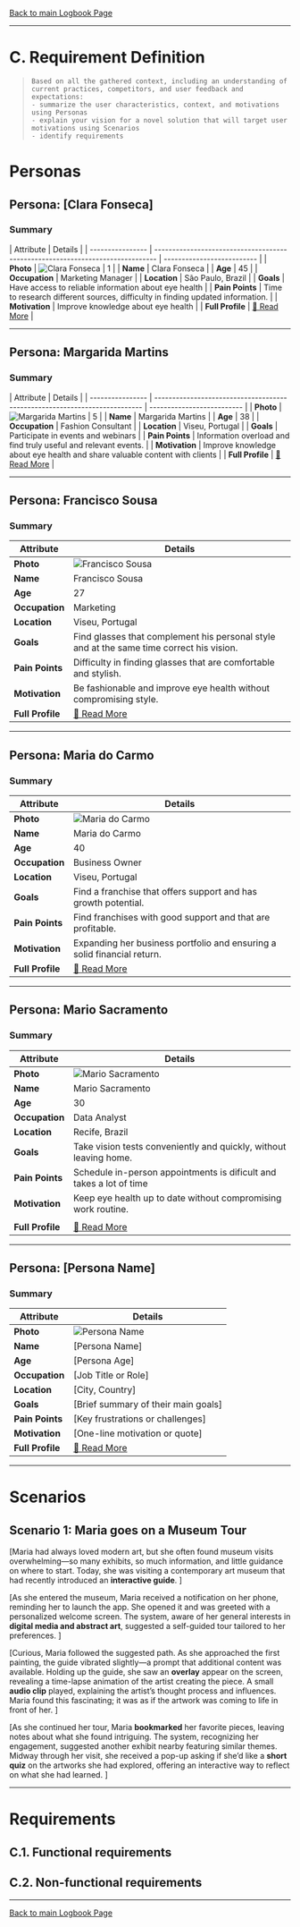 [Back to main Logbook Page](../hci_logbook.md)

---

# C. Requirement Definition

>     Based on all the gathered context, including an understanding of current practices, competitors, and user feedback and expectations:
>     - summarize the user characteristics, context, and motivations using Personas
>     - explain your vision for a novel solution that will target user motivations using Scenarios
>     - identify requirements

# Personas

## Persona: [Clara Fonseca]

### Summary

| Attribute        | Details                                                                        |
| ---------------- | ------------------------------------------------------------------------------ | -------------------------- |
| **Photo**        | ![Clara Fonseca                                                                | 1](personas/persona1.jpeg) |
| **Name**         | Clara Fonseca                                                                  |
| **Age**          | 45                                                                             |
| **Occupation**   | Marketing Manager                                                              |
| **Location**     | São Paulo, Brazil                                                              |
| **Goals**        | Have access to reliable information about eye health                           |
| **Pain Points**  | Time to research different sources, difficulty in finding updated information. |
| **Motivation**   | Improve knowledge about eye health                                             |
| **Full Profile** | [📄 Read More](personas/persona1_template.md)                                  |

---

## Persona: Margarida Martins

### Summary

| Attribute        | Details                                                                    |
| ---------------- | -------------------------------------------------------------------------- | -------------------------- |
| **Photo**        | ![Margarida Martins                                                        | 5](personas/persona1.jpeg) |
| **Name**         | Margarida Martins                                                          |
| **Age**          | 38                                                                         |
| **Occupation**   | Fashion Consultant                                                         |
| **Location**     | Viseu, Portugal                                                            |
| **Goals**        | Participate in events and webinars                                         |
| **Pain Points**  | Information overload and find truly useful and relevant events.            |
| **Motivation**   | Improve knowledge about eye health and share valuable content with clients |
| **Full Profile** | [📄 Read More](personas/persona5_template.md)                              |

---

## Persona: Francisco Sousa

### Summary

| Attribute        | Details                                                                                  |
| ---------------- | ---------------------------------------------------------------------------------------- |
| **Photo**        | ![Francisco Sousa](personas/persona1.jpeg)                                               |
| **Name**         | Francisco Sousa                                                                          |
| **Age**          | 27                                                                                       |
| **Occupation**   | Marketing                                                                                |
| **Location**     | Viseu, Portugal                                                                          |
| **Goals**        | Find glasses that complement his personal style and at the same time correct his vision. |
| **Pain Points**  | Difficulty in finding glasses that are comfortable and stylish.                          |
| **Motivation**   | Be fashionable and improve eye health without compromising style.                        |
| **Full Profile** | [📄 Read More](personas/persona4_template.md)                                            |

---

## Persona: Maria do Carmo

### Summary

| Attribute        | Details                                                                 |
| ---------------- | ----------------------------------------------------------------------- |
| **Photo**        | ![Maria do Carmo](personas/persona1.jpeg)                               |
| **Name**         | Maria do Carmo                                                          |
| **Age**          | 40                                                                      |
| **Occupation**   | Business Owner                                                          |
| **Location**     | Viseu, Portugal                                                         |
| **Goals**        | Find a franchise that offers support and has growth potential.          |
| **Pain Points**  | Find franchises with good support and that are profitable.              |
| **Motivation**   | Expanding her business portfolio and ensuring a solid financial return. |
| **Full Profile** | [📄 Read More](personas/persona3_template.md)                           |

---

## Persona: Mario Sacramento

### Summary

| Attribute        | Details                                                             |
| ---------------- | ------------------------------------------------------------------- |
| **Photo**        | ![Mario Sacramento](personas/persona1.jpeg)                         |
| **Name**         | Mario Sacramento                                                    |
| **Age**          | 30                                                                  |
| **Occupation**   | Data Analyst                                                        |
| **Location**     | Recife, Brazil                                                      |
| **Goals**        | Take vision tests conveniently and quickly, without leaving home.   |
| **Pain Points**  | Schedule in-person appointments is dificult and takes a lot of time |
| **Motivation**   | Keep eye health up to date without compromising work routine.       |
|  |
| **Full Profile** | [📄 Read More](personas/persona2_template.md)                       |

---

## Persona: [Persona Name]

### Summary

| Attribute        | Details                                       |
| ---------------- | --------------------------------------------- |
| **Photo**        | ![Persona Name](path/to/photo.jpg)            |
| **Name**         | [Persona Name]                                |
| **Age**          | [Persona Age]                                 |
| **Occupation**   | [Job Title or Role]                           |
| **Location**     | [City, Country]                               |
| **Goals**        | [Brief summary of their main goals]           |
| **Pain Points**  | [Key frustrations or challenges]              |
| **Motivation**   | [One-line motivation or quote]                |
| **Full Profile** | [📄 Read More](personas/persona2_template.md) |

---

# Scenarios

## Scenario 1: Maria goes on a Museum Tour

[Maria had always loved modern art, but she often found museum visits overwhelming—so many exhibits, so much information, and little guidance on where to start. Today, she was visiting a contemporary art museum that had recently introduced an **interactive guide**. ]

[As she entered the museum, Maria received a notification on her phone, reminding her to launch the app. She opened it and was greeted with a personalized welcome screen. The system, aware of her general interests in **digital media and abstract art**, suggested a self-guided tour tailored to her preferences. ]

[Curious, Maria followed the suggested path. As she approached the first painting, the guide vibrated slightly—a prompt that additional content was available. Holding up the guide, she saw an **overlay** appear on the screen, revealing a time-lapse animation of the artist creating the piece. A small **audio clip** played, explaining the artist’s thought process and influences. Maria found this fascinating; it was as if the artwork was coming to life in front of her. ]

[As she continued her tour, Maria **bookmarked** her favorite pieces, leaving notes about what she found intriguing. The system, recognizing her engagement, suggested another exhibit nearby featuring similar themes. Midway through her visit, she received a pop-up asking if she’d like a **short quiz** on the artworks she had explored, offering an interactive way to reflect on what she had learned. ]

---

# Requirements

## C.1. Functional requirements

## C.2. Non-functional requirements

---

[Back to main Logbook Page](hci_logbook.md)
